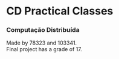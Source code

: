 # CD Practical Classes
### Computação Distribuída

Made by 78323 and 103341.  
Final project has a grade of 17.
